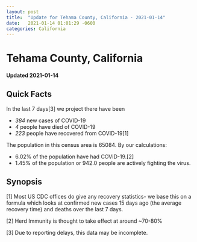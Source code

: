 ```yaml
---
layout: post
title:  "Update for Tehama County, California - 2021-01-14"
date:   2021-01-14 01:01:29 -0600
categories: California
---
```


# Tehama County, California
#### Updated 2021-01-14

## Quick Facts

In the last 7 days[3] we project there have been
- *384* new cases of COVID-19
- *4* people have died of COVID-19
- *223* people have recovered from COVID-19[1]

The population in this census area is 65084. By our calculations:
- 6.02% of the population have had COVID-19.[2]
- 1.45% of the population or 942.0 people are actively fighting the virus.

## Synopsis




[1] Most US CDC offices do give any recovery statistics- we base this on a formula which looks at confirmed new cases
15 days ago (the average recovery time) and deaths over the last 7 days.

[2] Herd Immunity is thought to take effect at around ~70-80%

[3] Due to reporting delays, this data may be incomplete.
 
    